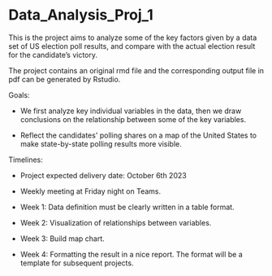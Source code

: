 # Data_Analysis_Proj_1

This is the project aims to analyze some of the key factors given by a data set of US election poll results, and compare with the actual election result for the candidate’s victory.

The project contains an original rmd file and the corresponding output file in pdf can be generated by Rstudio.

Goals:

- We first analyze key individual variables in the data, then we draw conclusions on the relationship between some of the key variables. 

- Reflect the candidates' polling shares on a map of the United States to make state-by-state polling results more visible.

Timelines:

- Project expected delivery date: October 6th 2023

- Weekly meeting at Friday night on Teams.

- Week 1: Data definition must be clearly written in a table format.

- Week 2: Visualization of relationships between variables.

- Week 3: Build map chart.

- Week 4: Formatting the result in a nice report. The format will be a template for subsequent projects.

